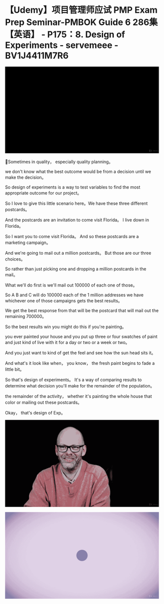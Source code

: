 # 【Udemy】项目管理师应试 PMP Exam Prep Seminar-PMBOK Guide 6  286集【英语】 - P175：8. Design of Experiments - servemeee - BV1J4411M7R6

![](img/2dff82cf486994dd6335f7165642e1f5_0.png)

🎼Sometimes in quality， especially quality planning。

 we don't know what the best outcome would be from a decision until we make the decision。

 So design of experiments is a way to test variables to find the most appropriate outcome for our project。

 So I love to give this little scenario here。We have these three different postcards。

And the postcards are an invitation to come visit Florida。 I live down in Florida。

 So I want you to come visit Florida。 And so these postcards are a marketing campaign。

 And we're going to mail out  a million postcards。 But those are our three choices。

 So rather than just picking one and dropping a million postcards in the mail。

 What we'll do first is we'll mail out 100000 of each one of those。

 So A B and C will do 100000 each of the 1 million addresses we have whichever one of those campaigns gets the best results。

 We get the best response from that will be the postcard that will mail out the remaining 700000。

So the best results win you might do this if you're painting。

 you ever painted your house and you put up three or four swatches of paint and just kind of live with it for a day or two or a week or two。

 And you just want to kind of get the feel and see how the sun head sits it。

 And what's it look like when， you know， the fresh paint begins to fade a little bit。

 So that's design of experiments。 It's a way of comparing results to determine what decision you'll make for the remainder of the population。

 the remainder of the activity， whether it's painting the whole house that color or mailing out these postcards。

Okay， that's design of Exp。

![](img/2dff82cf486994dd6335f7165642e1f5_2.png)

![](img/2dff82cf486994dd6335f7165642e1f5_3.png)